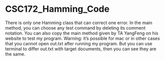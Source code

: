 # CSC172_Hamming_Code
  There is only one Hamming class that can correct one error. In the main method, you can choose any test command by deleting its comment notation. You can also copy the main method given by TA YangFeng on his website to test my program.
   Warning: it’s possible for mac or in other cases that you cannot open out.txt after running my program. But you can use terminal to differ out.txt with target documents, then you can see they are the same.
